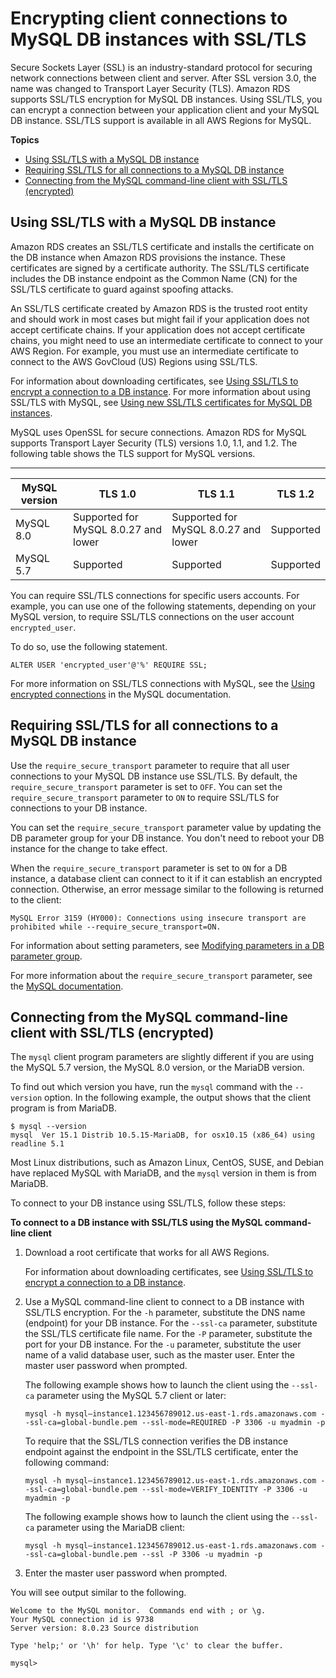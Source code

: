 # Encrypting client connections to MySQL DB instances with SSL/TLS<a name="mysql-ssl-connections"></a>

Secure Sockets Layer \(SSL\) is an industry\-standard protocol for securing network connections between client and server\. After SSL version 3\.0, the name was changed to Transport Layer Security \(TLS\)\. Amazon RDS supports SSL/TLS encryption for MySQL DB instances\. Using SSL/TLS, you can encrypt a connection between your application client and your MySQL DB instance\. SSL/TLS support is available in all AWS Regions for MySQL\.

**Topics**
+ [Using SSL/TLS with a MySQL DB instance](#MySQL.Concepts.SSLSupport)
+ [Requiring SSL/TLS for all connections to a MySQL DB instance](#mysql-ssl-connections.require-ssl)
+ [Connecting from the MySQL command\-line client with SSL/TLS \(encrypted\)](#USER_ConnectToInstanceSSL.CLI)

## Using SSL/TLS with a MySQL DB instance<a name="MySQL.Concepts.SSLSupport"></a>

Amazon RDS creates an SSL/TLS certificate and installs the certificate on the DB instance when Amazon RDS provisions the instance\. These certificates are signed by a certificate authority\. The SSL/TLS certificate includes the DB instance endpoint as the Common Name \(CN\) for the SSL/TLS certificate to guard against spoofing attacks\. 

An SSL/TLS certificate created by Amazon RDS is the trusted root entity and should work in most cases but might fail if your application does not accept certificate chains\. If your application does not accept certificate chains, you might need to use an intermediate certificate to connect to your AWS Region\. For example, you must use an intermediate certificate to connect to the AWS GovCloud \(US\) Regions using SSL/TLS\.

For information about downloading certificates, see [Using SSL/TLS to encrypt a connection to a DB instance](UsingWithRDS.SSL.md)\. For more information about using SSL/TLS with MySQL, see [Using new SSL/TLS certificates for MySQL DB instances](ssl-certificate-rotation-mysql.md)\.

MySQL uses OpenSSL for secure connections\. Amazon RDS for MySQL supports Transport Layer Security \(TLS\) versions 1\.0, 1\.1, and 1\.2\. The following table shows the TLS support for MySQL versions\. 


****  

| MySQL version | TLS 1\.0 | TLS 1\.1 | TLS 1\.2 | 
| --- | --- | --- | --- | 
|  MySQL 8\.0  |  Supported for MySQL 8\.0\.27 and lower  |  Supported for MySQL 8\.0\.27 and lower  |  Supported  | 
|  MySQL 5\.7  |  Supported  |  Supported  |  Supported  | 

You can require SSL/TLS connections for specific users accounts\. For example, you can use one of the following statements, depending on your MySQL version, to require SSL/TLS connections on the user account `encrypted_user`\.

To do so, use the following statement\.

```
ALTER USER 'encrypted_user'@'%' REQUIRE SSL;            
```

For more information on SSL/TLS connections with MySQL, see the [ Using encrypted connections](https://dev.mysql.com/doc/refman/8.0/en/encrypted-connections.html) in the MySQL documentation\.

## Requiring SSL/TLS for all connections to a MySQL DB instance<a name="mysql-ssl-connections.require-ssl"></a>

Use the `require_secure_transport` parameter to require that all user connections to your MySQL DB instance use SSL/TLS\. By default, the `require_secure_transport` parameter is set to `OFF`\. You can set the `require_secure_transport` parameter to `ON` to require SSL/TLS for connections to your DB instance\.

You can set the `require_secure_transport` parameter value by updating the DB parameter group for your DB instance\. You don't need to reboot your DB instance for the change to take effect\.

When the `require_secure_transport` parameter is set to `ON` for a DB instance, a database client can connect to it if it can establish an encrypted connection\. Otherwise, an error message similar to the following is returned to the client:

```
MySQL Error 3159 (HY000): Connections using insecure transport are prohibited while --require_secure_transport=ON.
```

For information about setting parameters, see [Modifying parameters in a DB parameter group](USER_WorkingWithDBInstanceParamGroups.md#USER_WorkingWithParamGroups.Modifying)\.

For more information about the `require_secure_transport` parameter, see the [ MySQL documentation](https://dev.mysql.com/doc/refman/8.0/en/server-system-variables.html#sysvar_require_secure_transport)\.

## Connecting from the MySQL command\-line client with SSL/TLS \(encrypted\)<a name="USER_ConnectToInstanceSSL.CLI"></a>

The `mysql` client program parameters are slightly different if you are using the MySQL 5\.7 version, the MySQL 8\.0 version, or the MariaDB version\.

To find out which version you have, run the `mysql` command with the `--version` option\. In the following example, the output shows that the client program is from MariaDB\.

```
$ mysql --version
mysql  Ver 15.1 Distrib 10.5.15-MariaDB, for osx10.15 (x86_64) using readline 5.1
```

Most Linux distributions, such as Amazon Linux, CentOS, SUSE, and Debian have replaced MySQL with MariaDB, and the `mysql` version in them is from MariaDB\.

To connect to your DB instance using SSL/TLS, follow these steps:

**To connect to a DB instance with SSL/TLS using the MySQL command\-line client**

1. Download a root certificate that works for all AWS Regions\.

   For information about downloading certificates, see [Using SSL/TLS to encrypt a connection to a DB instance](UsingWithRDS.SSL.md)\.

1. Use a MySQL command\-line client to connect to a DB instance with SSL/TLS encryption\. For the `-h` parameter, substitute the DNS name \(endpoint\) for your DB instance\. For the `--ssl-ca` parameter, substitute the SSL/TLS certificate file name\. For the `-P` parameter, substitute the port for your DB instance\. For the `-u` parameter, substitute the user name of a valid database user, such as the master user\. Enter the master user password when prompted\.

   The following example shows how to launch the client using the `--ssl-ca` parameter using the MySQL 5\.7 client or later:

   ```
   mysql -h mysql–instance1.123456789012.us-east-1.rds.amazonaws.com --ssl-ca=global-bundle.pem --ssl-mode=REQUIRED -P 3306 -u myadmin -p
   ```

   To require that the SSL/TLS connection verifies the DB instance endpoint against the endpoint in the SSL/TLS certificate, enter the following command:

   ```
   mysql -h mysql–instance1.123456789012.us-east-1.rds.amazonaws.com --ssl-ca=global-bundle.pem --ssl-mode=VERIFY_IDENTITY -P 3306 -u myadmin -p
   ```

   The following example shows how to launch the client using the `--ssl-ca` parameter using the MariaDB client:

   ```
   mysql -h mysql–instance1.123456789012.us-east-1.rds.amazonaws.com --ssl-ca=global-bundle.pem --ssl -P 3306 -u myadmin -p
   ```

1. Enter the master user password when prompted\.

You will see output similar to the following\.

```
Welcome to the MySQL monitor.  Commands end with ; or \g.
Your MySQL connection id is 9738
Server version: 8.0.23 Source distribution

Type 'help;' or '\h' for help. Type '\c' to clear the buffer.

mysql>
```